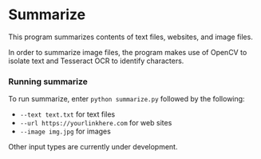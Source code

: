 # Summarize

This program summarizes contents of text files, websites, and image files.

In order to summarize image files, the program makes use of OpenCV to isolate text and Tesseract OCR to identify characters.

### Running summarize

To run summarize, enter `python summarize.py` followed by the following:
- `--text text.txt` for text files
- `--url https://yourlinkhere.com` for web sites
- `--image img.jpg` for images

Other input types are currently under development.
